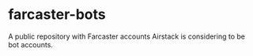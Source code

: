# farcaster-bots
A public repository with Farcaster accounts Airstack is considering to be bot accounts.
